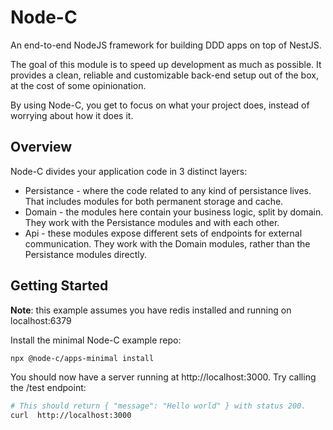 # Node-C
An end-to-end NodeJS framework for building DDD apps on top of NestJS.

The goal of this module is to speed up development as much as possible. It provides a clean, reliable and customizable back-end setup out of the box, at the cost of some opinionation.

By using Node-C, you get to focus on what your project does, instead of worrying about how it does it.


## Overview
Node-C divides your application code in 3 distinct layers:
- Persistance - where the code related to any kind of persistance lives. That includes modules for both permanent storage and cache.
- Domain - the modules here contain your business logic, split by domain. They work with the Persistance modules and with each other.
- Api - these modules expose different sets of endpoints for external communication. They work with the Domain modules, rather than the Persistance modules directly.


## Getting Started
**Note**: this example assumes you have redis installed and running on localhost:6379

Install the minimal Node-C example repo:
```bash
npx @node-c/apps-minimal install
```

You should now have a server running at http://localhost:3000. Try calling the /test endpoint:
```bash
# This should return { "message": "Hello world" } with status 200.
curl  http://localhost:3000
```